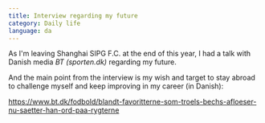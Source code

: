 ```yaml
---
title: Interview regarding my future
category: Daily life
language: da
---
```

As I'm leaving Shanghai SIPG F.C. at the end of this year, I had a talk with Danish media _BT (sporten.dk)_ regarding my future.

And the main point from the interview is my wish and target to stay abroad to challenge myself and keep improving in my career (in Danish):

<https://www.bt.dk/fodbold/blandt-favoritterne-som-troels-bechs-afloeser-nu-saetter-han-ord-paa-rygterne>
